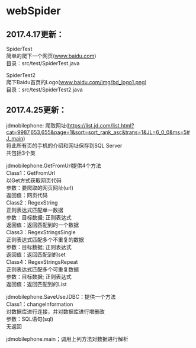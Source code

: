 # webSpider

2017.4.17更新：
----
SpiderTest</br>
简单的爬下一个网页(www.baidu.com)</br>
目录：src/test/SpiderTest.java</br>

SpiderTest2</br>
爬下Baidu首页的Logo(www.baidu.com/img/bd_logo1.png)</br>
目录：src/test/SpiderTest2.java</br>

2017.4.25更新：
----
jdmobilephone:
爬取网址(https://list.jd.com/list.html?cat=9987,653,655&page=1&sort=sort_rank_asc&trans=1&JL=6_0_0&ms=5#J_main)</br>
将此所有页的手机的介绍和网址保存到SQL Server</br>
共包括3个类</br>

jdmobilephone.GetFromUrl提供4个方法</br>
Class1：GetFromUrl</br>
以Get方式获取网页代码</br>
参数：要爬取的网页网址(url)</br>
返回值：网页代码</br>
Class2：RegexString</br>
正则表达式匹配单一数据</br>
参数：目标数据; 正则表达式</br>
返回值：返回匹配到的一个数据</br>
Class3：RegexStringsSingle</br>
正则表达式匹配多个不重复的数据</br>
参数：目标数据; 正则表达式</br>
返回值：返回匹配到的set</br>
Class4：RegexStringsRepeat</br>
正则表达式匹配多个可重复数据</br>
参数：目标数据; 正则表达式</br>
返回值：返回匹配到的List</br>

jdmobilephone.SaveUseJDBC：提供一个方法</br>
Class1：changeInformation</br>
对数据库进行连接，并对数据库进行增删改</br>
参数：SQL语句(sql)</br>
无返回</br>

jdmobilephone.main；调用上列方法对数据进行解析</br>

